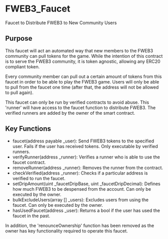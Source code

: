 # FWEB3_Faucet
Faucet to Distribute FWEB3 to New Community Users

## Purpose
This faucet will act an automated way that new members to the FWEB3 community can pull tokens for the game. While the intention of this contract is to serve the FWEB3 community, it is token agnostic, allowing any ERC20 compliant token.

Every community member can pull out a certain amount of tokens from this faucet in order to be able to play the FWEB3 game. Users will only be able to pull from the faucet one time (after that, the address will not be allowed to pull again).

This faucet can only be run by verified contracts to avoid abuse. This 'runner' will have access to the faucet function to distribute FWEB3. The verified runners are added by the owner of the smart contract.

## Key Functions

- faucet(address payable _user): Send FWEB3 tokens to the specified user. Fails if the user has received tokens. Only executable by verified runners.
- verifyRunner(address _runner): Verifies a runner who is able to use the faucet contract.
- removeRunner(address _runner): Removes the runner from the contract.
- checkVerified(address _runner): Checks if a particular address is verified to run the faucet.
- setDripAmount(uint _faucetDripBase, uint _faucetDripDecimal): Defines how much FWEB3 to be despensed from the account. Can only be executed by the owner.
- bulkExcludeUsers(array [] _users): Excludes users from using the faucet. Can only be executed by the owner.
- hasUsedFaucet(address _user): Returns a bool if the user has used the faucet in the past.

In addition, the 'renounceOwnership' function has been removed as the owner has key functionality required to operate this faucet.
